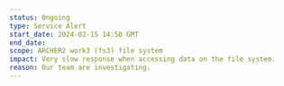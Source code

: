 ```yaml
---
status: Ongoing
type: Service Alert
start_date: 2024-02-15 14:50 GMT
end_date: 
scope: ARCHER2 work3 (fs3) file system 
impact: Very slow response when accessing data on the file system. 
reason: Our team are investigating.
---
```

